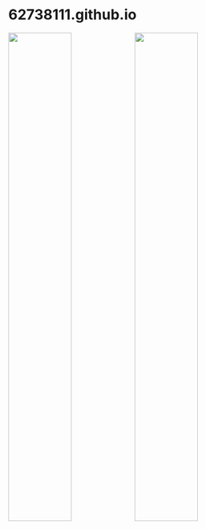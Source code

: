 # 62738111.github.io

<img width="50%" src="https://github-readme-stats.vercel.app/api/top-langs/?username=62738111&title_color=79ff97&icon_color=63a2ff&text_color=ffffff&bg_color=151515&hide=css%2Chtml&layout=compact" /><img width="50%" src="https://github-readme-stats.vercel.app/api?username=62738111&&show_icons=true&title_color=79ff97&icon_color=63a2ff&text_color=ffffff&bg_color=151515&hide=contribs" />
